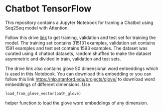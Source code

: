 # Chatbot TensorFlow

This repository contains a Jupyter Notebook for traning a Chatbot using Seq2Seq model with Attention.

Follow this drive [link](https://drive.google.com/drive/folders/1cEcA2wRek9NKbZ5h0dKjUJY7hfmkwv-z?usp=sharing) to get training, validation and test set for training the model. The training set contains 315131 examples, validation set contains 1591 examples and test set contains 1593 examples. The dataset was curated using 4 chatbot datasets, random shuffled to make the dataset asymmetric and divided in train, validation and test sets.

The drive link also contains glove 50 dimensional word embeddings which is used in this Notebook. You can download this embedding or you can follow this link https://nlp.stanford.edu/projects/glove/ to download word embeddings of different dimensions. Use
```
load_from_glove_vector(path_glove)
```
helper function to load the glove word embeddings of any dimension.
